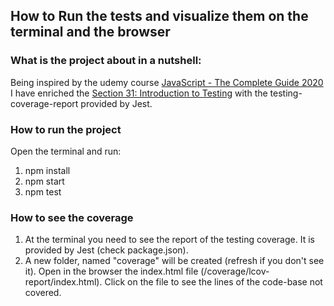 ## How to Run the tests and visualize them on the terminal and the browser

### What is the project about in a nutshell:
Being inspired by the udemy course [JavaScript - The Complete Guide 2020](https://www.udemy.com/course/javascript-the-complete-guide-2020-beginner-advanced) I have enriched the [Section 31: Introduction to Testing](https://www.udemy.com/course/javascript-the-complete-guide-2020-beginner-advanced/learn/lecture/16677242#overview) with the testing-coverage-report provided by Jest.

### How to run the project
Open the terminal and run:
1. npm install
2. npm start
3. npm test

### How to see the coverage
1. At the terminal you need to see the report of the testing coverage. It is provided by Jest (check package.json).
2. A new folder, named "coverage" will be created (refresh if you don't see it). Open in the browser the index.html file (/coverage/lcov-report/index.html). Click on the file to see the lines of the code-base not covered.
